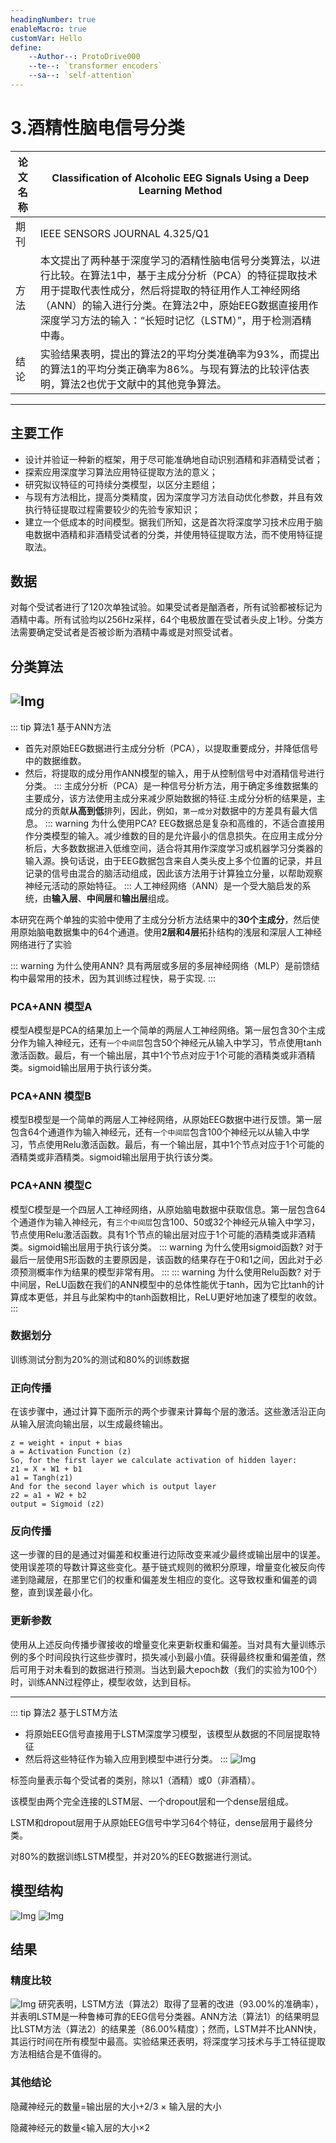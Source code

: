 ```yaml
---
headingNumber: true
enableMacro: true
customVar: Hello
define:
    --Author--: ProtoDrive000
    --te--: `transformer encoders`
    --sa--: `self-attention`
---
```

# 3.酒精性脑电信号分类

| 论文名称 | Classification of Alcoholic EEG Signals Using a Deep Learning Method|
| -- | -- | 
| 期刊 |IEEE SENSORS JOURNAL 4.325/Q1|
| 方法 |本文提出了两种基于深度学习的酒精性脑电信号分类算法，以进行比较。在算法1中，基于主成分分析（PCA）的特征提取技术用于提取代表性成分，然后将提取的特征用作人工神经网络（ANN）的输入进行分类。在算法2中，原始EEG数据直接用作深度学习方法的输入：“长短时记忆（LSTM）”，用于检测酒精中毒。|
| 结论 | 实验结果表明，提出的算法2的平均分类准确率为93%，而提出的算法1的平均分类正确率为86%。与现有算法的比较评估表明，算法2也优于文献中的其他竞争算法。|

---
## 主要工作
- 设计并验证一种新的框架，用于尽可能准确地自动识别酒精和非酒精受试者；
- 探索应用深度学习算法应用特征提取方法的意义；
- 研究拟议特征的可持续分类模型，以区分主题组；
- 与现有方法相比，提高分类精度，因为深度学习方法自动优化参数，并且有效执行特征提取过程需要较少的先验专家知识；
- 建立一个低成本的时间模型。据我们所知，这是首次将深度学习技术应用于脑电数据中酒精和非酒精受试者的分类，并使用特征提取方法，而不使用特征提取法。

## 数据
对每个受试者进行了120次单独试验。如果受试者是酗酒者，所有试验都被标记为酒精中毒。所有试验均以256Hz采样，64个电极放置在受试者头皮上1秒。分类方法需要确定受试者是否被诊断为酒精中毒或是对照受试者。

## 分类算法
![Img](https://imgpool.protodrive.xyz/img/yank-note-picgo-img-20220829151955.png#pic_center%20=400x)
---
::: tip 算法1 基于ANN方法
- 首先对原始EEG数据进行主成分分析（PCA），以提取重要成分，并降低信号中的数据维数。
- 然后，将提取的成分用作ANN模型的输入，用于从控制信号中对酒精信号进行分类。
:::
主成分分析（PCA）是一种信号分析方法，用于确定多维数据集的主要成分，该方法使用主成分来减少原始数据的特征.主成分分析的结果是，主成分的贡献**从高到低**排列，因此，例如，`第一成分`对数据中的方差具有最大信息。
::: warning 为什么使用PCA?
EEG数据总是复杂和高维的，不适合直接用作分类模型的输入。减少维数的目的是允许最小的信息损失。在应用主成分分析后，大多数数据进入低维空间，适合将其用作深度学习或机器学习分类器的输入源。换句话说，由于EEG数据包含来自人类头皮上多个位置的记录，并且记录的信号由混合的脑活动组成，因此该方法用于计算独立分量，以帮助观察神经元活动的原始特征。
:::
人工神经网络（ANN）是一个受大脑启发的系统，由**输入层**、**中间层**和**输出层**组成。

本研究在两个单独的实验中使用了主成分分析方法结果中的**30个主成分**，然后使用原始脑电数据集中的64个通道。使用**2层和4层**拓扑结构的浅层和深层人工神经网络进行了实验

::: warning 为什么使用ANN?
具有两层或多层的多层神经网络（MLP）是前馈结构中最常用的技术，因为其训练过程快，易于实现.
:::

### PCA+ANN 模型A
模型A模型是PCA的结果加上一个简单的两层人工神经网络。第一层包含30个主成分作为输入神经元，还有`一个中间层`包含50个神经元从输入中学习，节点使用tanh激活函数。最后，有一个输出层，其中1个节点对应于1个可能的酒精类或非酒精类。sigmoid输出层用于执行该分类。
### PCA+ANN 模型B
模型B模型是一个简单的两层人工神经网络，从原始EEG数据中进行反馈。第一层包含64个通道作为输入神经元，还有`一个中间层`包含100个神经元以从输入中学习，节点使用Relu激活函数。最后，有一个输出层，其中1个节点对应于1个可能的酒精类或非酒精类。sigmoid输出层用于执行该分类。
### PCA+ANN 模型C
模型C模型是一个四层人工神经网络，从原始脑电数据中获取信息。第一层包含64个通道作为输入神经元，有`三个中间层`包含100、50或32个神经元从输入中学习，节点使用Relu激活函数。具有1个节点的输出层对应于1个可能的酒精类或非酒精类。sigmoid输出层用于执行该分类。
::: warning 为什么使用sigmoid函数?
对于最后一层使用S形函数的主要原因是，该函数的结果存在于0和1之间，因此对于必须预测概率作为结果的模型非常有用。
:::
::: warning 为什么使用Relu函数?
对于中间层，ReLU函数在我们的ANN模型中的总体性能优于tanh，因为它比tanh的计算成本更低，并且与此架构中的tanh函数相比，ReLU更好地加速了模型的收敛。
:::
### 数据划分
训练测试分割为20%的测试和80%的训练数据
### 正向传播
在该步骤中，通过计算下面所示的两个步骤来计算每个层的激活。这些激活沿正向从输入层流向输出层，以生成最终输出。
```
z = weight ∗ input + bias
a = Activation Function (z)
So, for the first layer we calculate activation of hidden layer:
z1 = X ∗ W1 + b1
a1 = Tangh(z1)
And for the second layer which is output layer
z2 = a1 ∗ W2 + b2
output = Sigmoid (z2)
```

### 反向传播
这一步骤的目的是通过对偏差和权重进行边际改变来减少最终或输出层中的误差。
使用误差项的导数计算这些变化。基于链式规则的微积分原理，增量变化被反向传递到隐藏层，在那里它们的权重和偏差发生相应的变化。这导致权重和偏差的调整，直到误差最小化。
### 更新参数
使用从上述反向传播步骤接收的增量变化来更新权重和偏差。当对具有大量训练示例的多个时间段执行这些步骤时，损失减小到最小值。获得最终权重和偏差值，然后可用于对未看到的数据进行预测。当达到最大epoch数（我们的实验为100个）时，训练ANN过程停止，模型收敛，达到目标。




---
::: tip 算法2 基于LSTM方法
- 将原始EEG信号直接用于LSTM深度学习模型，该模型从数据的不同层提取特征
- 然后将这些特征作为输入应用到模型中进行分类。
:::
![Img](https://imgpool.protodrive.xyz/img/yank-note-picgo-img-20220829154839.png#pic_center%20=400x)

标签向量表示每个受试者的类别，除以1（酒精）或0（非酒精）。

该模型由两个完全连接的LSTM层、一个dropout层和一个dense层组成。

LSTM和dropout层用于从原始EEG信号中学习64个特征，dense层用于最终分类。

对80%的数据训练LSTM模型，并对20%的EEG数据进行测试。


## 模型结构
![Img](https://imgpool.protodrive.xyz/img/yank-note-picgo-img-20220829155051.png#pic_center%20=400x)
![Img](https://imgpool.protodrive.xyz/img/yank-note-picgo-img-20220829160026.png#pic_center%20=400x)
## 结果
### 精度比较
![Img](https://imgpool.protodrive.xyz/img/yank-note-picgo-img-20220829155042.png#pic_center%20=400x)
研究表明，LSTM方法（算法2）取得了显著的改进（93.00%的准确率），并表明LSTM是一种鲁棒可靠的EEG信号分类器。ANN方法（算法1）的结果明显比LSTM方法（算法2）的结果差（86.00%精度）；然而，LSTM并不比ANN快，其运行时间在所有模型中最高。实验结果还表明，将深度学习技术与手工特征提取方法相结合是不值得的。
### 其他结论
隐藏神经元的数量=输出层的大小+2/3 × 输入层的大小

隐藏神经元的数量<输入层的大小×2

